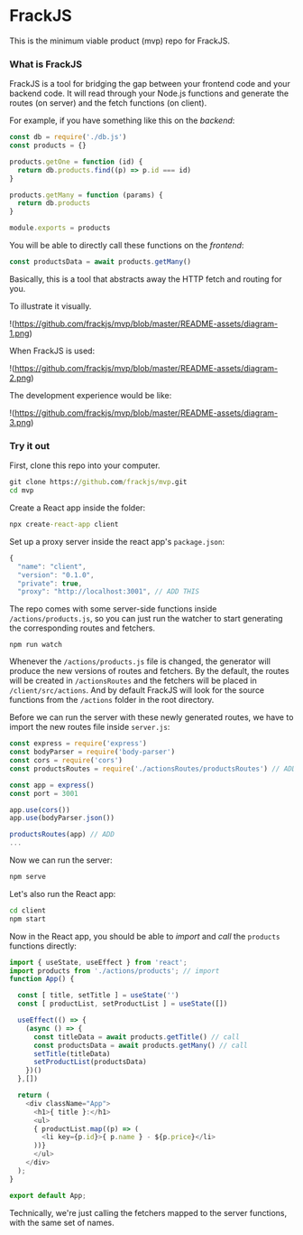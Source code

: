 # FrackJS

This is the minimum viable product (mvp) repo for FrackJS.

### What is FrackJS

FrackJS is a tool for bridging the gap between your frontend code and your backend code. It will read through your Node.js functions and generate the routes (on server) and the fetch functions (on client).

For example, if you have something like this on the *backend*:

```js
const db = require('./db.js')
const products = {}

products.getOne = function (id) {
  return db.products.find((p) => p.id === id)
}

products.getMany = function (params) {
  return db.products
}

module.exports = products
```

You will be able to directly call these functions on the *frontend*:

```js
const productsData = await products.getMany()
```

Basically, this is a tool that abstracts away the HTTP fetch and routing for you.

To illustrate it visually.

!(https://github.com/frackjs/mvp/blob/master/README-assets/diagram-1.png)

When FrackJS is used:

!(https://github.com/frackjs/mvp/blob/master/README-assets/diagram-2.png)

The development experience would be like:

!(https://github.com/frackjs/mvp/blob/master/README-assets/diagram-3.png)

### Try it out

First, clone this repo into your computer.

```cmd
git clone https://github.com/frackjs/mvp.git
cd mvp
```

Create a React app inside the folder:

```cmd
npx create-react-app client
```

Set up a proxy server inside the react app's `package.json`:
```js
{
  "name": "client",
  "version": "0.1.0",
  "private": true,
  "proxy": "http://localhost:3001", // ADD THIS
```

The repo comes with some server-side functions inside `/actions/products.js`, so you can just run the watcher to start generating the corresponding routes and fetchers.

```
npm run watch
```

Whenever the `/actions/products.js` file is changed, the generator will produce the new versions of routes and fetchers. By the default, the routes will be created in `/actionsRoutes` and the fetchers will be placed in `/client/src/actions`. And by default FrackJS will look for the source functions from the `/actions` folder in the root directory.

Before we can run the server with these newly generated routes, we have to import the new routes file inside `server.js`:

```js
const express = require('express')
const bodyParser = require('body-parser')
const cors = require('cors')
const productsRoutes = require('./actionsRoutes/productsRoutes') // ADD

const app = express()
const port = 3001

app.use(cors())
app.use(bodyParser.json())

productsRoutes(app) // ADD
...
```

Now we can run the server:
```cmd
npm serve
```

Let's also run the React app:
```cmd
cd client
npm start
```

Now in the React app, you should be able to *import* and *call* the `products` functions directly:

```js
import { useState, useEffect } from 'react';
import products from './actions/products'; // import
function App() {

  const [ title, setTitle ] = useState('')
  const [ productList, setProductList ] = useState([])

  useEffect(() => {
    (async () => {
      const titleData = await products.getTitle() // call
      const productsData = await products.getMany() // call
      setTitle(titleData)
      setProductList(productsData)
    })()
  },[])

  return (
    <div className="App">
      <h1>{ title }:</h1>
      <ul>
      { productList.map((p) => (
        <li key={p.id}>{ p.name } - ${p.price}</li>
      ))}
      </ul>
    </div>
  );
}

export default App;
```
Technically, we're just calling the fetchers mapped to the server functions, with the same set of names.